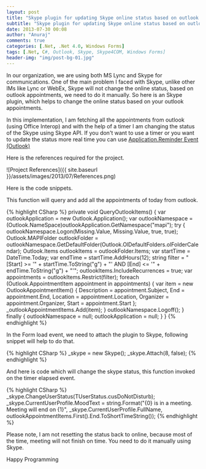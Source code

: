 ```yaml
---
layout: post
title: "Skype plugin for updating Skype online status based on outlook appointments"
subtitle: "Skype plugin for updating Skype online status based on outlook appointments"
date: 2013-07-30 00:08
author: "Anuraj"
comments: true
categories: [.Net, .Net 4.0, Windows Forms]
tags: [.Net, C#, Outlook, Skype, Skype4COM, Windows Forms]
header-img: "img/post-bg-01.jpg"
---
```

In our organization, we are using both MS Lync and Skype for communications. One of the main problem I faced with Skype, unlike other IMs like Lync or WebEx, Skype will not change the online status, based on outlook appointments, we need to do it manually. So here is an Skype plugin, which helps to change the online status based on your outlook appointments.

In this implementation, I am fetching all the appointments from outlook (using Office Interop) and with the help of a timer I am changing the status of the Skype using Skype API. If you don't want to use a timer or you want to update the status more real time you can use [Application.Reminder Event (Outlook)](http://msdn.microsoft.com/en-us/library/office/ff870058.aspx)

Here is the references required for the project.

![Project References]({{ site.baseurl }}/assets/images/2013/07/References.png)

Here is the code snippets.

This function will query and add all the appointments of today from outlook.

{% highlight CSharp %}
private void QueryOutlookItems()
{
    var outlookApplication = new Outlook.Application();
    var outlookNamespace = (Outlook.NameSpace)outlookApplication.GetNamespace("mapi");
    try
    {
        outlookNamespace.Logon(Missing.Value, Missing.Value, true, true);
        Outlook.MAPIFolder outlookFolder = 
            outlookNamespace.GetDefaultFolder(Outlook.OlDefaultFolders.olFolderCalendar);
        Outlook.Items outlookItems = outlookFolder.Items;
        var startTime = DateTime.Today;
        var endTime = startTime.AddHours(12);
        string filter = "[Start] >= '" + startTime.ToString("g") +
            "' AND [End] <= '" + endTime.ToString("g") + "'";
        outlookItems.IncludeRecurrences = true;
        var appointments = outlookItems.Restrict(filter);
        foreach (Outlook.AppointmentItem appointment in appointments)
        {
            var item = new OutlookAppointmentItem()
            {
                Description = appointment.Subject,
                End = appointment.End,
                Location = appointment.Location,
                Organizer = appointment.Organizer,
                Start = appointment.Start
            };
            _outlookAppointmentItems.Add(item);
        }
        outlookNamespace.Logoff();
    }
    finally
    {
        outlookNamespace = null;
        outlookApplication = null;
    }
}
{% endhighlight %}

In the Form load event, we need to attach the plugin to Skype, following snippet will help to do that.

{% highlight CSharp %}
_skype = new Skype();
_skype.Attach(8, false);
{% endhighlight %}

And here is code which will change the skype status, this function invoked on the timer elapsed event.

{% highlight CSharp %}
_skype.ChangeUserStatus(TUserStatus.cusDoNotDisturb);
_skype.CurrentUserProfile.MoodText = 
    string.Format("{0} is in a meeting. Meeting will end on {1}",
    _skype.CurrentUserProfile.FullName, 
    outlookAppointmentItems.First().End.ToShortTimeString());
{% endhighlight %}

Please note, I am not resetting the status back to online, because most of the time, meeting will not finish on time. You need to do it manually using Skype.

Happy Programming
